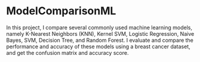 # ModelComparisonML
In this project, I compare several commonly used machine learning models, namely K-Nearest Neighbors (KNN), Kernel SVM, Logistic Regression, Naive Bayes, SVM, Decision Tree, and Random Forest.  I evaluate and compare the performance and accuracy of these models using a breast cancer dataset, and get the confusion matrix and accuracy score.
